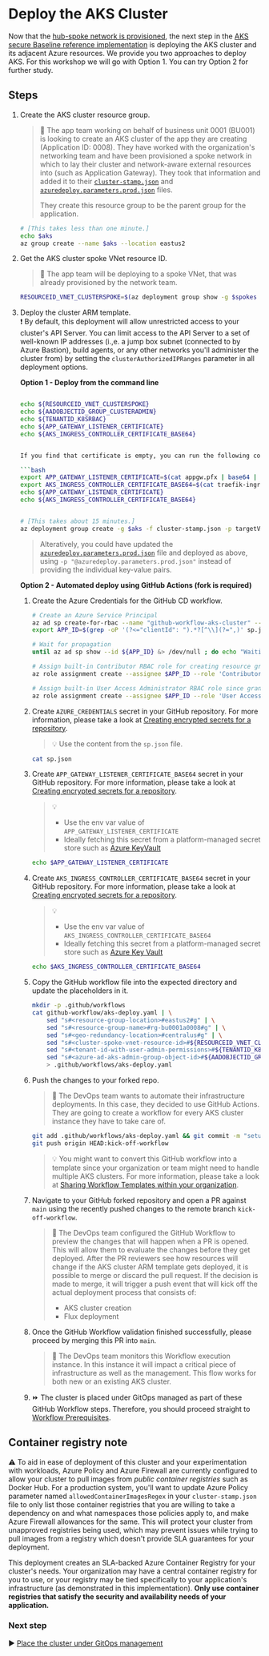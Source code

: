 # Deploy the AKS Cluster

Now that the [hub-spoke network is provisioned](./04-networking.md), the next step in the [AKS secure Baseline reference implementation](./) is deploying the AKS cluster and its adjacent Azure resources. We provide you two approaches to deploy AKS. For this workshop we will go with Option 1. You can try Option 2 for further study.

## Steps

1. Create the AKS cluster resource group.

   > :book: The app team working on behalf of business unit 0001 (BU001) is looking to create an AKS cluster of the app they are creating (Application ID: 0008). They have worked with the organization's networking team and have been provisioned a spoke network in which to lay their cluster and network-aware external resources into (such as Application Gateway). They took that information and added it to their [`cluster-stamp.json`](./cluster-stamp.json) and [`azuredeploy.parameters.prod.json`](./azuredeploy.parameters.prod.json) files.
   >
   > They create this resource group to be the parent group for the application.

   ```bash
   # [This takes less than one minute.]
   echo $aks
   az group create --name $aks --location eastus2
   ```

1. Get the AKS cluster spoke VNet resource ID.

   > :book: The app team will be deploying to a spoke VNet, that was already provisioned by the network team.

   ```bash
   RESOURCEID_VNET_CLUSTERSPOKE=$(az deployment group show -g $spokes -n spoke-BU0001A0008 --query properties.outputs.clusterVnetResourceId.value -o tsv)
   ```

1. Deploy the cluster ARM template.  
  :exclamation: By default, this deployment will allow unrestricted access to your cluster's API Server.  You can limit access to the API Server to a set of well-known IP addresses (i.,e. a jump box subnet (connected to by Azure Bastion), build agents, or any other networks you'll administer the cluster from) by setting the `clusterAuthorizedIPRanges` parameter in all deployment options.  

    **Option 1 - Deploy from the command line**

   ```bash
   
   echo ${RESOURCEID_VNET_CLUSTERSPOKE} 
   echo ${AADOBJECTID_GROUP_CLUSTERADMIN}
   echo ${TENANTID_K8SRBAC}
   echo ${APP_GATEWAY_LISTENER_CERTIFICATE}
   echo ${AKS_INGRESS_CONTROLLER_CERTIFICATE_BASE64}
   
   
   If you find that certificate is empty, you can run the following commands:
   
   ```bash
   export APP_GATEWAY_LISTENER_CERTIFICATE=$(cat appgw.pfx | base64 | tr -d '\n')
   export AKS_INGRESS_CONTROLLER_CERTIFICATE_BASE64=$(cat traefik-ingress-internal-aks-ingress-contoso-com-tls.crt | base64 | tr -d '\n')
   echo ${APP_GATEWAY_LISTENER_CERTIFICATE}
   echo ${AKS_INGRESS_CONTROLLER_CERTIFICATE_BASE64}
   
   
   # [This takes about 15 minutes.]
   az deployment group create -g $aks -f cluster-stamp.json -p targetVnetResourceId=${RESOURCEID_VNET_CLUSTERSPOKE} clusterAdminAadGroupObjectId=${AADOBJECTID_GROUP_CLUSTERADMIN} k8sControlPlaneAuthorizationTenantId=${TENANTID_K8SRBAC} appGatewayListenerCertificate=${APP_GATEWAY_LISTENER_CERTIFICATE} aksIngressControllerCertificate=${AKS_INGRESS_CONTROLLER_CERTIFICATE_BASE64}
   ```

   > Alteratively, you could have updated the [`azuredeploy.parameters.prod.json`](./azuredeploy.parameters.prod.json) file and deployed as above, using `-p "@azuredeploy.parameters.prod.json"` instead of providing the individual key-value pairs.

    **Option 2 - Automated deploy using GitHub Actions (fork is required)**

    1. Create the Azure Credentials for the GitHub CD workflow.

       ```bash
       # Create an Azure Service Principal
       az ad sp create-for-rbac --name "github-workflow-aks-cluster" --sdk-auth --skip-assignment > sp.json
       export APP_ID=$(grep -oP '(?<="clientId": ").*?[^\\](?=",)' sp.json)

       # Wait for propagation
       until az ad sp show --id ${APP_ID} &> /dev/null ; do echo "Waiting for Azure AD propagation" && sleep 5; done

       # Assign built-in Contributor RBAC role for creating resource groups and performing deployments at subscription level
       az role assignment create --assignee $APP_ID --role 'Contributor'

       # Assign built-in User Access Administrator RBAC role since granting RBAC access to other resources during the cluster creation will be required at subscription level (e.g. AKS-managed Internal Load Balancer, ACR, Managed Identities, etc.)
       az role assignment create --assignee $APP_ID --role 'User Access Administrator'
       ```

    1. Create `AZURE_CREDENTIALS` secret in your GitHub repository. For more
       information, please take a look at [Creating encrypted secrets for a repository](https://docs.github.com/actions/configuring-and-managing-workflows/creating-and-storing-encrypted-secrets#creating-encrypted-secrets-for-a-repository).

       > :bulb: Use the content from the `sp.json` file.

       ```bash
       cat sp.json
       ```

    1. Create `APP_GATEWAY_LISTENER_CERTIFICATE_BASE64` secret in your GitHub repository. For more
       information, please take a look at [Creating encrypted secrets for a repository](https://docs.github.com/actions/configuring-and-managing-workflows/creating-and-storing-encrypted-secrets#creating-encrypted-secrets-for-a-repository).

       > :bulb:
       >
       >  * Use the env var value of `APP_GATEWAY_LISTENER_CERTIFICATE`
       >  * Ideally fetching this secret from a platform-managed secret store such as [Azure KeyVault](https://github.com/marketplace/actions/azure-key-vault-get-secrets)

       ```bash
       echo $APP_GATEWAY_LISTENER_CERTIFICATE
       ```

    1. Create `AKS_INGRESS_CONTROLLER_CERTIFICATE_BASE64` secret in your GitHub repository. For more information, please take a look at [Creating encrypted secrets for a repository](https://docs.github.com/actions/configuring-and-managing-workflows/creating-and-storing-encrypted-secrets#creating-encrypted-secrets-for-a-repository).

       > :bulb:
       >
       >  * Use the env var value of `AKS_INGRESS_CONTROLLER_CERTIFICATE_BASE64`
       >  * Ideally fetching this secret from a platform-managed secret store such as [Azure Key Vault](https://github.com/marketplace/actions/azure-key-vault-get-secrets)

       ```bash
       echo $AKS_INGRESS_CONTROLLER_CERTIFICATE_BASE64
       ```

    1. Copy the GitHub workflow file into the expected directory and update the placeholders in it.

       ```bash
       mkdir -p .github/workflows
       cat github-workflow/aks-deploy.yaml | \
           sed "s#<resource-group-location>#eastus2#g" | \
           sed "s#<resource-group-name>#rg-bu0001a0008#g" | \
           sed "s#<geo-redundancy-location>#centralus#g" | \
           sed "s#<cluster-spoke-vnet-resource-id>#${RESOURCEID_VNET_CLUSTERSPOKE}#g" | \
           sed "s#<tenant-id-with-user-admin-permissions>#${TENANTID_K8SRBAC}#g" | \
           sed "s#<azure-ad-aks-admin-group-object-id>#${AADOBJECTID_GROUP_CLUSTERADMIN}#g" \
           > .github/workflows/aks-deploy.yaml
       ```

    1. Push the changes to your forked repo.

       > :book: The DevOps team wants to automate their infrastructure deployments. In this case, they decided to use GitHub Actions. They are going to create a workflow for every AKS cluster instance they have to take care of.

       ```bash
       git add .github/workflows/aks-deploy.yaml && git commit -m "setup GitHub CD workflow"
       git push origin HEAD:kick-off-workflow
       ```

       > :bulb: You might want to convert this GitHub workflow into a template since your organization or team might need to handle multiple AKS clusters. For more information, please take a look at [Sharing Workflow Templates within your organization](https://docs.github.com/actions/configuring-and-managing-workflows/sharing-workflow-templates-within-your-organization).

    1. Navigate to your GitHub forked repository and open a PR against `main` using the recently pushed changes to the remote branch `kick-off-workflow`.

       > :book: The DevOps team configured the GitHub Workflow to preview the changes that will happen when a PR is opened. This will allow them to evaluate the changes before they get deployed. After the PR reviewers see how resources will change if the AKS cluster ARM template gets deployed, it is possible to merge or discard the pull request. If the decision is made to merge, it will trigger a push event that will kick off the actual deployment process that consists of:
       >
       > * AKS cluster creation
       > * Flux deployment

    1. Once the GitHub Workflow validation finished successfully, please proceed by merging this PR into `main`.

       > :book: The DevOps team monitors this Workflow execution instance. In this instance it will impact a critical piece of infrastructure as well as the management. This flow works for both new or an existing AKS cluster.

    1. :fast_forward: The cluster is placed under GitOps managed as part of these GitHub Workflow steps. Therefore, you should proceed straight to [Workflow Prerequisites](./07-workload-prerequisites.md).

## Container registry note

:warning: To aid in ease of deployment of this cluster and your experimentation with workloads, Azure Policy and Azure Firewall are currently configured to allow your cluster to pull images from _public container registries_ such as Docker Hub. For a production system, you'll want to update Azure Policy parameter named `allowedContainerImagesRegex` in your `cluster-stamp.json` file to only list those container registries that you are willing to take a dependency on and what namespaces those policies apply to, and make Azure Firewall allowances for the same. This will protect your cluster from unapproved registries being used, which may prevent issues while trying to pull images from a registry which doesn't provide SLA guarantees for your deployment.

This deployment creates an SLA-backed Azure Container Registry for your cluster's needs. Your organization may have a central container registry for you to use, or your registry may be tied specifically to your application's infrastructure (as demonstrated in this implementation). **Only use container registries that satisfy the security and availability needs of your application.**

### Next step

:arrow_forward: [Place the cluster under GitOps management](./06-gitops.md)
